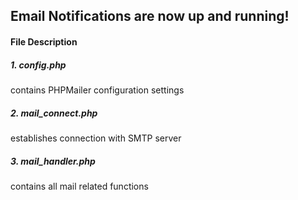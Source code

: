 ## Email Notifications are now up and running!

#### File Description
##### 1. config.php
contains PHPMailer configuration settings

##### 2. mail_connect.php
establishes connection with SMTP server

##### 3. mail_handler.php
contains all mail related functions
